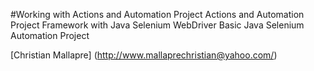 #Working with Actions and Automation Project
Actions and Automation Project Framework with Java Selenium WebDriver
Basic Java Selenium Automation Project

[Christian Mallapre] (http://www.mallaprechristian@yahoo.com/) 
